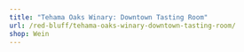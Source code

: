```yaml
---
title: "Tehama Oaks Winary: Downtown Tasting Room"
url: /red-bluff/tehama-oaks-winary-downtown-tasting-room/
shop: Wein
---
```

